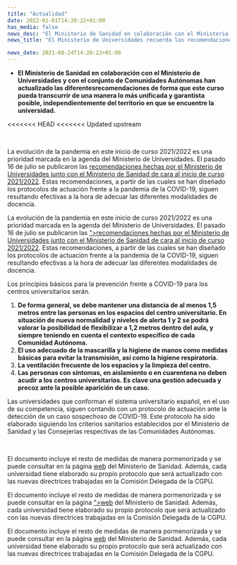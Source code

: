 ```yaml
---
title: "Actualidad"   
date: 2022-01-01T14:20:22+01:00
has_media: false
news_desc: "El Ministerio de Sanidad en colaboración con el Ministerio de Universidades y con el conjunto de Comunidades Autónomas han actualizado las diferentes recomendaciones de forma que este curso pueda transcurrir de una manera lo más unificada y garantista posible, independientemente del territorio en que se encuentre la universidad."
news_title: "El Ministerio de Universidades recuerda las recomendaciones para la adaptación de las universidades españolas ante la situación sanitaria antes del arranque del curso 2021-2022"

news_date: 2021-08-24T14:20:22+01:00
---
```

<ul>
<li><b>El Ministerio de Sanidad en colaboraci&oacute;n con el Ministerio de Universidades y con el conjunto de Comunidades Aut&oacute;nomas han actualizado las diferentesrecomendaciones de forma que este curso pueda transcurrir de una manera lo m&aacute;s unificada y garantista posible, independientemente del territorio en que se encuentre la universidad.</b></li>
</ul>
<<<<<<< HEAD
<<<<<<< Updated upstream
<p>&nbsp;</p>
<p>La evoluci&oacute;n de la pandemia en este inicio de curso 2021/2022 es una prioridad marcada en la agenda del Ministerio de Universidades. El pasado 16 de julio se publicaron las<span>&nbsp;</span><a href="https://www.mscbs.gob.es/profesionales/saludPublica/ccayes/alertasActualCov/documentos/Medidas_Centros_Universitarios_COVID_16072021.pdf">recomendaciones hechas por el Ministerio de Universidades junto con el Ministerio de Sanidad de cara al inicio de curso 2021/2022</a>. Estas recomendaciones, a partir de las cuales se han dise&ntilde;ado los protocolos de actuaci&oacute;n frente a la pandemia de la COVID-19, siguen resultando efectivas a la hora de adecuar las diferentes modalidades de docencia.</p>
<p>La evoluci&oacute;n de la pandemia en este inicio de curso 2021/2022 es una prioridad marcada en la agenda del Ministerio de Universidades. El pasado 16 de julio se publicaron las<span>&nbsp;</span><a href="https://www.mscbs.gob.es/profesionales/saludPublica/ccayes/alertasActualCov/documentos/Medidas_Centros_Universitarios_COVID_16072021.</a><i class="fas fa-external-link-alt"></i>">recomendaciones hechas por el Ministerio de Universidades junto con el Ministerio de Sanidad de cara al inicio de curso 2021/2022</a>. Estas recomendaciones, a partir de las cuales se han dise&ntilde;ado los protocolos de actuaci&oacute;n frente a la pandemia de la COVID-19, siguen resultando efectivas a la hora de adecuar las diferentes modalidades de docencia.</p>
<p>Los principios b&aacute;sicos para la prevenci&oacute;n frente a COVID-19 para los centros universitarios ser&aacute;n.</p>
<ol>
<li><b>De forma general, se debe mantener una distancia de al menos 1,5 metros entre las personas en los espacios del centro universitario. En situaci&oacute;n de nueva normalidad y niveles de alerta 1 y 2 se podr&aacute; valorar la posibilidad de flexibilizar a 1,2 metros dentro del aula, y siempre teniendo en cuenta el contexto espec&iacute;fico de cada Comunidad Aut&oacute;noma.</b></li>
<li><b>El uso adecuado de la mascarilla y la higiene de manos como medidas b&aacute;sicas para evitar la transmisi&oacute;n, as&iacute; como la higiene respiratoria.</b></li>
<li><b>La ventilaci&oacute;n frecuente de los espacios y la limpieza del centro.</b></li>
<li><b>Las personas con s&iacute;ntomas, en aislamiento o en cuarentena no deben acudir a los centros universitarios. Es clave una gesti&oacute;n adecuada y precoz ante la posible aparici&oacute;n de un caso.</b></li>
</ol>
<p>Las universidades que conforman el sistema universitario espa&ntilde;ol, en el uso de su competencia, siguen contando con un protocolo de actuaci&oacute;n ante la detecci&oacute;n de un caso sospechoso de COVID-19. Este protocolo ha sido elaborado siguiendo los criterios sanitarios establecidos por el Ministerio de Sanidad y las Consejer&iacute;as respectivas de las Comunidades Aut&oacute;nomas.&nbsp;</p>
<p>&nbsp;</p>
<p>El documento incluye el resto de medidas de manera pormenorizada y se puede consultar en la p&aacute;gina&nbsp;<a href="https://www.mscbs.gob.es/profesionales/saludPublica/ccayes/alertasActualCov/documentos/Medidas_Centros_Universitarios_COVID_16072021.pdf">web</a>&nbsp;del Ministerio de Sanidad. Adem&aacute;s, cada universidad tiene elaborado su propio protocolo que ser&aacute; actualizado con las nuevas directrices trabajadas en la Comisi&oacute;n Delegada de la CGPU.</p>
<p>El documento incluye el resto de medidas de manera pormenorizada y se puede consultar en la p&aacute;gina&nbsp;<a href="https://www.mscbs.gob.es/profesionales/saludPublica/ccayes/alertasActualCov/documentos/Medidas_Centros_Universitarios_COVID_16072021.</a><i class="fas fa-external-link-alt"></i>">web</a>&nbsp;del Ministerio de Sanidad. Adem&aacute;s, cada universidad tiene elaborado su propio protocolo que ser&aacute; actualizado con las nuevas directrices trabajadas en la Comisi&oacute;n Delegada de la CGPU.</p>
<p>El documento incluye el resto de medidas de manera pormenorizada y se puede consultar en la p&aacute;gina&nbsp;<a href="https://www.mscbs.gob.es/profesionales/saludPublica/ccayes/alertasActualCov/documentos/Medidas_Centros_Universitarios_COVID_16072021.pdf">web</a>&nbsp;del Ministerio de Sanidad. Adem&aacute;s, cada universidad tiene elaborado su propio protocolo que ser&aacute; actualizado con las nuevas directrices trabajadas en la Comisi&oacute;n Delegada de la CGPU.</p>


